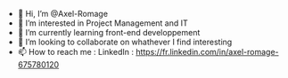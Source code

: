 - 👋 Hi, I’m @Axel-Romage
- 👀 I’m interested in Project Management and IT
- 🌱 I’m currently learning front-end developpement
- 💞️ I’m looking to collaborate on whathever I find interesting
- 📫 How to reach me : LinkedIn : https://fr.linkedin.com/in/axel-romage-675780120

<!---
Axel-Romage/Axel-Romage is a ✨ special ✨ repository because its `README.md` (this file) appears on your GitHub profile.
You can click the Preview link to take a look at your changes.
--->

